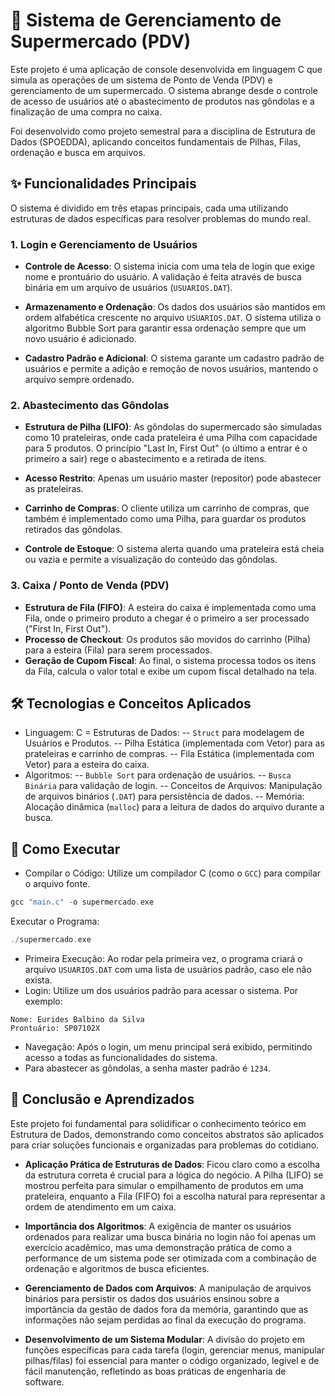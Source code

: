 # 🛒 Sistema de Gerenciamento de Supermercado (PDV)
Este projeto é uma aplicação de console desenvolvida em linguagem C que simula as operações de um sistema de Ponto de Venda (PDV) e gerenciamento de um supermercado. O sistema abrange desde o controle de acesso de usuários até o abastecimento de produtos nas gôndolas e a finalização de uma compra no caixa.

Foi desenvolvido como projeto semestral para a disciplina de Estrutura de Dados (SPOEDDA), aplicando conceitos fundamentais de Pilhas, Filas, ordenação e busca em arquivos.

## ✨ Funcionalidades Principais
O sistema é dividido em três etapas principais, cada uma utilizando estruturas de dados específicas para resolver problemas do mundo real.

### 1. Login e Gerenciamento de Usuários
- **Controle de Acesso**: O sistema inicia com uma tela de login que exige nome e prontuário do usuário. A validação é feita através de busca binária em um arquivo de usuários (`USUARIOS.DAT`).

- **Armazenamento e Ordenação**: Os dados dos usuários são mantidos em ordem alfabética crescente no arquivo `USUARIOS.DAT`. O sistema utiliza o algoritmo Bubble Sort para garantir essa ordenação sempre que um novo usuário é adicionado.

- **Cadastro Padrão e Adicional**: O sistema garante um cadastro padrão de usuários  e permite a adição e remoção de novos usuários, mantendo o arquivo sempre ordenado.

### 2. Abastecimento das Gôndolas
- **Estrutura de Pilha (LIFO)**: As gôndolas do supermercado são simuladas como 10 prateleiras, onde cada prateleira é uma Pilha com capacidade para 5 produtos. O princípio "Last In, First Out" (o último a entrar é o primeiro a sair) rege o abastecimento e a retirada de itens.

- **Acesso Restrito**: Apenas um usuário master (repositor) pode abastecer as prateleiras.
- **Carrinho de Compras**: O cliente utiliza um carrinho de compras, que também é implementado como uma Pilha, para guardar os produtos retirados das gôndolas.
- **Controle de Estoque**: O sistema alerta quando uma prateleira está cheia ou vazia  e permite a visualização do conteúdo das gôndolas.

### 3. Caixa / Ponto de Venda (PDV)
- **Estrutura de Fila (FIFO)**: A esteira do caixa é implementada como uma Fila, onde o primeiro produto a chegar é o primeiro a ser processado ("First In, First Out").
- **Processo de Checkout**: Os produtos são movidos do carrinho (Pilha) para a esteira (Fila) para serem processados.
- **Geração de Cupom Fiscal**: Ao final, o sistema processa todos os itens da Fila, calcula o valor total e exibe um cupom fiscal detalhado na tela.

## 🛠️ Tecnologias e Conceitos Aplicados
- Linguagem: C
= Estruturas de Dados:
-- `Struct` para modelagem de Usuários e Produtos.
-- Pilha Estática (implementada com Vetor) para as prateleiras e carrinho de compras.
-- Fila Estática (implementada com Vetor) para a esteira do caixa.
- Algoritmos:
-- `Bubble Sort` para ordenação de usuários.
-- `Busca Binária` para validação de login.
-- Conceitos de Arquivos: Manipulação de arquivos binários (`.DAT`) para persistência de dados.
-- Memória: Alocação dinâmica (`malloc`) para a leitura de dados do arquivo durante a busca.

## 🚀 Como Executar
- Compilar o Código: Utilize um compilador C (como o `GCC`) para compilar o arquivo fonte.
```C
gcc "main.c" -o supermercado.exe
```
Executar o Programa:
```C
./supermercado.exe
```
- Primeira Execução: Ao rodar pela primeira vez, o programa criará o arquivo `USUARIOS.DAT` com uma lista de usuários padrão, caso ele não exista.
- Login: Utilize um dos usuários padrão para acessar o sistema. Por exemplo:
```
Nome: Eurides Balbino da Silva
Prontuário: SP07102X
```
- Navegação: Após o login, um menu principal será exibido, permitindo acesso a todas as funcionalidades do sistema. 
- Para abastecer as gôndolas, a senha master padrão é `1234`.

## 🧠 Conclusão e Aprendizados
Este projeto foi fundamental para solidificar o conhecimento teórico em Estrutura de Dados, demonstrando como conceitos abstratos são aplicados para criar soluções funcionais e organizadas para problemas do cotidiano.

- **Aplicação Prática de Estruturas de Dados**: Ficou claro como a escolha da estrutura correta é crucial para a lógica do negócio. A Pilha (LIFO) se mostrou perfeita para simular o empilhamento de produtos em uma prateleira, enquanto a Fila (FIFO) foi a escolha natural para representar a ordem de atendimento em um caixa. 

- **Importância dos Algoritmos**: A exigência de manter os usuários ordenados para realizar uma busca binária no login não foi apenas um exercício acadêmico, mas uma demonstração prática de como a performance de um sistema pode ser otimizada com a combinação de ordenação e algoritmos de busca eficientes. 

- **Gerenciamento de Dados com Arquivos**: A manipulação de arquivos binários para persistir os dados dos usuários ensinou sobre a importância da gestão de dados fora da memória, garantindo que as informações não sejam perdidas ao final da execução do programa.

- **Desenvolvimento de um Sistema Modular**: A divisão do projeto em funções específicas para cada tarefa (login, gerenciar menus, manipular pilhas/filas) foi essencial para manter o código organizado, legível e de fácil manutenção, refletindo as boas práticas de engenharia de software.
